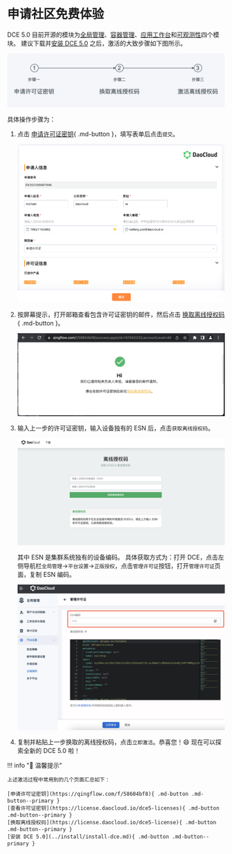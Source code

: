 # 申请社区免费体验

DCE 5.0 目前开源的模块为[全局管理](../ghippo/01ProductBrief/WhatisGhippo.md)、[容器管理](../kpanda/03ProductBrief/WhatisKPanda.md)、[应用工作台](../amamba/01ProductBrief/WhatisAmamba.md)和[可观测性](../insight/03ProductBrief/WhatisKInsight.md)四个模块。
建议下载并[安装 DCE 5.0](../install/install-dce.md) 之后，激活的大致步骤如下图所示。

![license](../images/license01.png)

具体操作步骤为：

1. 点击 [申请许可证密钥](https://qingflow.com/f/58604bf8){ .md-button }，填写表单后点击`提交`。

    ![license](../images/license011.png)

2. 按屏幕提示，打开邮箱查看包含许可证密钥的邮件，然后点击 [换取离线授权码](https://license.daocloud.io/dce5-license){ .md-button }。

    ![get-auth-code](../images/license012.png)

3. 输入上一步的许可证密钥，输入设备独有的 ESN 后，点击`获取离线授权码`。

    ![offline-auth-code](../images/license03.png)

    其中 ESN 是集群系统独有的设备编码。
    具体获取方式为：打开 DCE，点击左侧导航栏`全局管理`->`平台设置`->`正版授权`，点击`管理许可证`按钮，打开`管理许可证`页面，复制 ESN 编码。

    ![esn](../images/license02.png)

4. 复制并粘贴上一步换取的离线授权码，点击`立即激活`。恭喜您！:smile: 现在可以探索全新的 DCE 5.0 啦！

!!! info "📢 温馨提示"

    上述激活过程中常用到的几个页面汇总如下：

    [申请许可证密钥](https://qingflow.com/f/58604bf8){ .md-button .md-button--primary }
    [查看许可证密钥](https://license.daocloud.io/dce5-licenses){ .md-button .md-button--primary }
    [换取离线授权码](https://license.daocloud.io/dce5-license){ .md-button .md-button--primary }
    [安装 DCE 5.0](../install/install-dce.md){ .md-button .md-button--primary }
